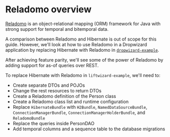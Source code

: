 # Reladomo overview

[Reladomo](https://github.com/goldmansachs/reladomo) is an object-relational mapping (ORM) framework for Java with strong support for temporal and bitemporal data.

A comparison between Reladomo and Hibernate is out of scope for this guide. However, we'll look at how to use Reladomo in a Dropwizard application by replacing Hibernate with Reladomo in [`dropwizard-example`](https://github.com/dropwizard/dropwizard/tree/master/dropwizard-example).

After achieving feature parity, we'll see some of the power of Reladomo by adding support for as-of queries over REST.

To replace Hibernate with Reladomo in `liftwizard-example`, we'll need to:
* Create separate DTOs and POJOs
* Change the rest resources to return DTOs
* Create a Reladomo definition of the Person class
* Create a Reladomo class list and runtime configuration
* Replace `HibernateBundle` with `H2Bundle`, `NamedDataSourceBundle`, `ConnectionManagerBundle`, `ConnectionManagerHolderBundle`, and `ReladomoBundle`
* Replace the queries inside PersonDAO
* Add temporal columns and a sequence table to the database migrations


